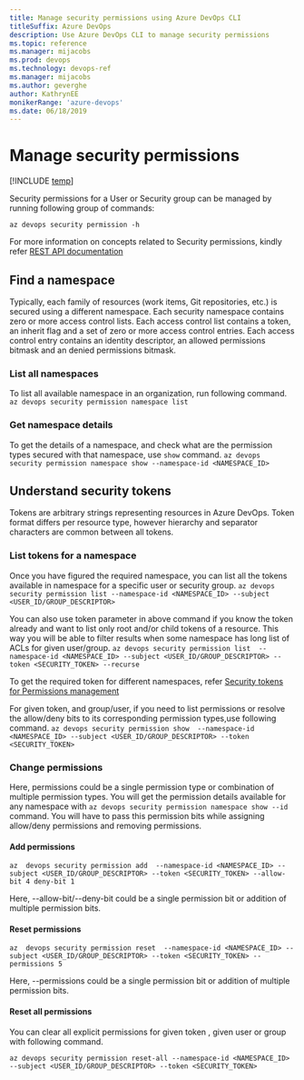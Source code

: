 ```yaml
---
title: Manage security permissions using Azure DevOps CLI  
titleSuffix: Azure DevOps 
description: Use Azure DevOps CLI to manage security permissions 
ms.topic: reference 
ms.manager: mijacobs
ms.prod: devops 
ms.technology: devops-ref
ms.manager: mijacobs 
ms.author: geverghe
author: KathrynEE
monikerRange: 'azure-devops'
ms.date: 06/18/2019
---
```


# Manage security permissions  

[!INCLUDE [temp](../_shared/version-vsts-only.md)] 

Security permissions for a User or Security group can be managed by running following group of commands:

`az devops security permission -h`

For more information on concepts related to Security permissions, kindly refer [REST API documentation](https://docs.microsoft.com/rest/api/azure/devops/security/?view=azure-devops-rest-5.0)

## Find a namespace

Typically, each family of resources (work items, Git repositories, etc.) is secured using a different namespace. Each security namespace contains zero or more access control lists. Each access control list contains a token, an inherit flag and a set of zero or more access control entries. Each access control entry contains an identity descriptor, an allowed permissions bitmask and an denied permissions bitmask.

### List all namespaces

To list all available namespace in an organization, run following command.
`az devops security permission namespace list`

### Get namespace details

To get the details of a namespace, and check what are the permission types secured with that namespace, use `show` command.
`az devops security permission namespace show --namespace-id <NAMESPACE_ID>`

## Understand security tokens

Tokens are arbitrary strings representing resources in Azure DevOps. Token format differs per resource type, however hierarchy and separator characters are common between all tokens.

### List tokens for a namespace

Once you have figured the required namespace, you can list all the tokens available in namespace for a specific user or security group.
`az devops security permission list --namespace-id <NAMESPACE_ID> --subject <USER_ID/GROUP_DESCRIPTOR>`

You can also use token parameter in above command if you know the token already and want to list only root and/or child tokens of a resource. This way you will be able to filter results when some namespace has long list of ACLs for given user/group.
`az devops security permission list  --namespace-id <NAMESPACE_ID> --subject <USER_ID/GROUP_DESCRIPTOR> --token <SECURITY_TOKEN> --recurse`

To get the required token for different namespaces, refer [Security tokens for Permissions management](security_tokens.md)

For given token, and group/user, if you need to list permissions or resolve the allow/deny bits to its corresponding permission types,use following command.
`az devops security permission show  --namespace-id <NAMESPACE_ID> --subject <USER_ID/GROUP_DESCRIPTOR> --token <SECURITY_TOKEN>`

### Change permissions

Here, permissions could be a single permission type or combination of multiple permission types. 
You will get the permission details available for any namespace with `az devops security permission namespace show --id` command.
You will have to pass this permission bits while assigning allow/deny permissions and removing permissions.

#### Add permissions

`az  devops security permission add  --namespace-id <NAMESPACE_ID> --subject <USER_ID/GROUP_DESCRIPTOR> --token <SECURITY_TOKEN> --allow-bit 4 deny-bit 1`

Here, --allow-bit/--deny-bit could be a single permission bit or addition of multiple permission bits.

#### Reset permissions

`az  devops security permission reset  --namespace-id <NAMESPACE_ID> --subject <USER_ID/GROUP_DESCRIPTOR> --token <SECURITY_TOKEN> --permissions 5`

Here, --permissions could be a single permission bit or addition of multiple permission bits.

#### Reset all permissions

You can clear all explicit permissions for given token , given user or group with following command.

`az devops security permission reset-all --namespace-id <NAMESPACE_ID> --subject <USER_ID/GROUP_DESCRIPTOR> --token <SECURITY_TOKEN>`